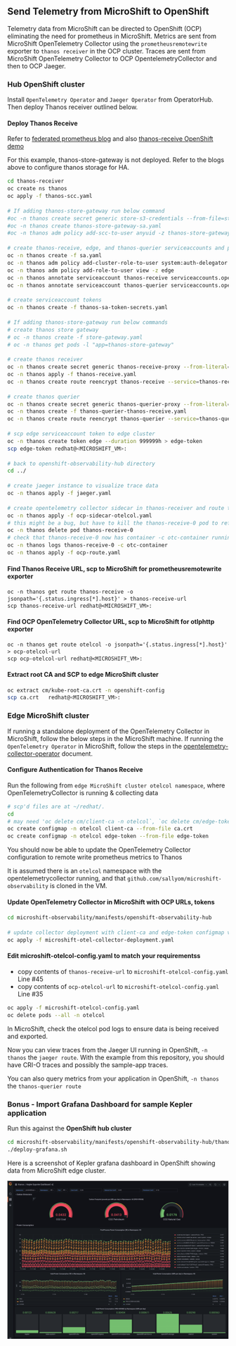 ## Send Telemetry from MicroShift to OpenShift

Telemetry data from MicroShift can be directed to OpenShift (OCP) eliminating the need for prometheus in MicroShift.
Metrics are sent from MicroShift OpenTelemetry Collector using the `prometheusremotewrite` exporter to `thanos receiver` in the OCP cluster.
Traces are sent from MicroShift OpenTelemetry Collector to OCP OpentelemetryCollector and then to OCP Jaeger.


### Hub OpenShift cluster

Install `OpenTelemetry Operator` and `Jaeger Operator` from OperatorHub. Then deploy Thanos receiver outlined below.

#### Deploy Thanos Receive

Refer to [federated prometheus blog](https://cloud.redhat.com/blog/federated-prometheus-with-thanos-receive)
and also [thanos-receive OpenShift demo](https://github.com/rhthsa/openshift-demo/blob/main/thanos-receive.md)

For this example, thanos-store-gateway is not deployed. Refer to the blogs above to configure thanos storage for HA.

```bash
cd thanos-receiver
oc create ns thanos
oc apply -f thanos-scc.yaml

# If adding thanos-store-gateway run below command
#oc -n thanos create secret generic store-s3-credentials --from-file=store-s3-secret.yaml
#oc -n thanos create thanos-store-gateway-sa.yaml
#oc -n thanos adm policy add-scc-to-user anyuid -z thanos-store-gateway

# create thanos-receive, edge, and thanos-querier serviceaccounts and policies
oc -n thanos create -f sa.yaml
oc -n thanos adm policy add-cluster-role-to-user system:auth-delegator -z thanos-receive
oc -n thanos adm policy add-role-to-user view -z edge
oc -n thanos annotate serviceaccount thanos-receive serviceaccounts.openshift.io/oauth-redirectreference.thanos-receive='{"kind":"OAuthRedirectReference","apiVersion":"v1","reference":{"kind":"Route","name":"thanos-receive"}}'
oc -n thanos annotate serviceaccount thanos-querier serviceaccounts.openshift.io/oauth-redirectreference.thanos-querier='{"kind":"OAuthRedirectReference","apiVersion":"v1","reference":{"kind":"Route","name":"thanos-querier"}}'

# create serviceaccount tokens
oc -n thanos create -f thanos-sa-token-secrets.yaml 

# If adding thanos-store-gateway run below commands
# create thanos store gateway
# oc -n thanos create -f store-gateway.yaml
# oc -n thanos get pods -l "app=thanos-store-gateway"

# create thanos receiver
oc -n thanos create secret generic thanos-receive-proxy --from-literal=session_secret=$(head /dev/urandom | tr -dc A-Za-z0-9 | head -c43)
oc -n thanos apply -f thanos-receive.yaml
oc -n thanos create route reencrypt thanos-receive --service=thanos-receive --port=web-proxy --insecure-policy=Redirect

# create thanos querier
oc -n thanos create secret generic thanos-querier-proxy --from-literal=session_secret=$(head /dev/urandom | tr -dc A-Za-z0-9 | head -c43)
oc -n thanos create -f thanos-querier-thanos-receive.yaml
oc -n thanos create route reencrypt thanos-querier --service=thanos-querier --port=web-proxy --insecure-policy=Redirect

# scp edge serviceaccount token to edge cluster
oc -n thanos create token edge --duration 999999h > edge-token
scp edge-token redhat@<MICROSHIFT_VM>:

# back to openshift-observability-hub directory
cd ../

# create jaeger instance to visualize trace data
oc -n thanos apply -f jaeger.yaml

# create opentelemetry collector sidecar in thanos-receiver and route to collect trace data
oc -n thanos apply -f ocp-sidecar-otelcol.yaml
# this might be a bug, but have to kill the thanos-receive-0 pod to refresh and pick up the sidecar container
oc -n thanos delete pod thanos-receive-0
# check that thanos-receive-0 now has container -c otc-container running
oc -n thanos logs thanos-receive-0 -c otc-container
oc -n thanos apply -f ocp-route.yaml
```

#### Find Thanos Receive URL, scp to MicroShift for prometheusremotewrite exporter

```
oc -n thanos get route thanos-receive -o jsonpath='{.status.ingress[*].host}' > thanos-receive-url
scp thanos-receive-url redhat@<MICROSHIFT_VM>:
```

#### Find OCP OpenTelemetry Collector URL, scp to MicroShift for otlphttp exporter

```
oc -n thanos get route otelcol -o jsonpath='{.status.ingress[*].host}' > ocp-otelcol-url
scp ocp-otelcol-url redhat@<MICROSHIFT_VM>:
```

#### Extract root CA and SCP to edge MicroShift cluster

```bash
oc extract cm/kube-root-ca.crt -n openshift-config
scp ca.crt   redhat@<MICROSHIFT_VM>:
```

### Edge MicroShift cluster

If running a standalone deployment of the OpenTelemetry Collector in MicroShift,
follow the below steps in the MicroShift machine. If running the
`OpenTelemetry Operator` in MicroShift, follow the steps in the
[opentelemetry-collector-operator](../opentelemetry-collector-operator/README.md) document.

#### Configure Authentication for Thanos Receive

Run the following from `edge MicroShift cluster otelcol namespace`, where OpenTelemetryCollector is running & collecting data

```bash
# scp'd files are at ~/redhat/.
cd
# may need 'oc delete cm/client-ca -n otelcol`, `oc delete cm/edge-token -n otelcol` first
oc create configmap -n otelcol client-ca --from-file ca.crt
oc create configmap -n otelcol edge-token --from-file edge-token
```
You should now be able to update the OpenTelemetry Collector configuration to remote write prometheus metrics to Thanos

It is assumed there is an `otelcol` namespace with the opentelemetrycollector running, and
that `github.com/sallyom/microshift-observability` is cloned in the VM.

#### Update OpenTelemetry Collector in MicroShift with OCP URLs, tokens

```bash
cd microshift-observability/manifests/openshift-observability-hub

# update collector deployment with client-ca and edge-token configmap volumes
oc apply -f microshift-otel-collector-deployment.yaml 
```

#### Edit microshift-otelcol-config.yaml to match your requirementss

* copy contents of `thanos-receive-url` to `microshift-otelcol-config.yaml` Line #45
* copy contents of `ocp-otelcol-url` to `microshift-otelcol-config.yaml` Line #35

```bash
oc apply -f microshift-otelcol-config.yaml
oc delete pods --all -n otelcol
```

In MicroShift, check the otelcol pod logs to ensure data is being received and exported.

Now you can view traces from the Jaeger UI running in OpenShift, `-n thanos` the `jaeger route`.
With the example from this repository, you should have CRI-O traces and possibly the sample-app
traces. 

You can also query metrics from your application in OpenShift, `-n thanos` the `thanos-querier route`

### Bonus - Import Grafana Dashboard for sample Kepler application

Run this against the **OpenShift hub cluster**

```bash
cd microshift-observability/manifests/openshift-observability-hub/thanos-receiver/dashboard-example-kepler
./deploy-grafana.sh
```

Here is a screenshot of Kepler grafana dashboard in OpenShift showing data from MicroShift edge cluster.

![kepler-dashboard-microshift-in-ocp.png](./kepler-dashboard-microshift-in-ocp.png)
